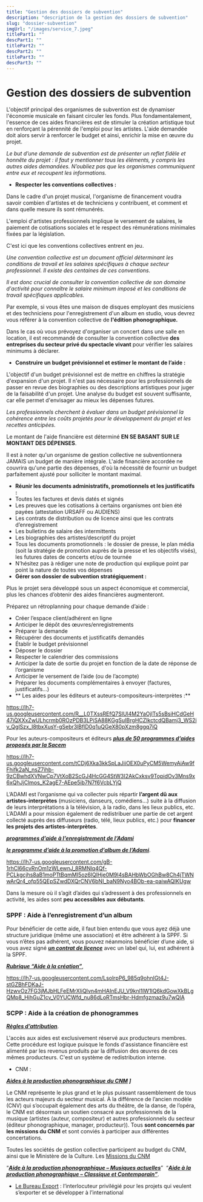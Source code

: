 ```yaml
---
title: "Gestion des dossiers de subvention"
description: "description de la gestion des dossiers de subvention"
slug: "dossier-subvention"
imgUrl: "/images/service_7.jpeg"
titlePart1: ""
descPart1: ""
titlePart2: ""
descPart2: ""
titlePart3: ""
descPart3: ""
---
```


# Gestion des dossiers de subvention

L'objectif principal des organismes de subvention est de dynamiser l'économie musicale en faisant circuler les fonds. Plus fondamentalement, l'essence de ces aides financières est de stimuler la création artistique tout en renforçant la pérennité de l'emploi pour les artistes. L'aide demandée doit alors servir à renforcer le budget et ainsi, enrichir la mise en œuvre du projet.

_Le but d’une demande de subvention est de présenter un reflet fidèle et honnête du projet : il faut y mentionner tous les éléments, y compris les autres aides demandées. N’oubliez pas que les organismes communiquent entre eux et recoupent les informations._

- **Respecter les conventions collectives :**

Dans le cadre d'un projet musical, l'organisme de financement voudra savoir combien d'artistes et de techniciens y contribuent, et comment et dans quelle mesure ils sont rémunérés.

L'emploi d'artistes professionnels implique le versement de salaires, le paiement de cotisations sociales et le respect des rémunérations minimales fixées par la législation.

C'est ici que les conventions collectives entrent en jeu.

_Une convention collective est un document officiel déterminant les conditions de travail et les salaires spécifiques à chaque secteur professionnel. Il existe des centaines de ces conventions._

_Il est donc crucial de consulter la convention collective de son domaine d'activité pour connaître le salaire minimum imposé et les conditions de travail spécifiques applicables._

Par exemple, si vous êtes une maison de disques employant des musiciens et des techniciens pour l'enregistrement d'un album en studio, vous devrez vous référer à la convention collective de **l'édition phonographique.**

Dans le cas où vous prévoyez d'organiser un concert dans une salle en location, il est recommandé de consulter la convention collective **des entreprises du secteur privé du spectacle vivant** pour vérifier les salaires minimums à déclarer.

- **Construire un budget prévisionnel et estimer le montant de l’aide :**

L'objectif d'un budget prévisionnel est de mettre en chiffres la stratégie d'expansion d'un projet. Il n'est pas nécessaire pour les professionnels de passer en revue des biographies ou des descriptions artistiques pour juger de la faisabilité d'un projet. Une analyse du budget est souvent suffisante, car elle permet d'envisager au mieux les dépenses futures.

_Les professionnels cherchent à évaluer dans un budget prévisionnel la cohérence entre les coûts projetés pour le développement du projet et les recettes anticipées._

Le montant de l'aide financière est déterminé **EN SE BASANT SUR LE MONTANT DES DÉPENSES**.

Il est à noter qu'un organisme de gestion collective ne subventionnera JAMAIS un budget de manière intégrale. L'aide financière accordée ne couvrira qu'une partie des dépenses, d'où la nécessité de fournir un budget parfaitement ajusté pour solliciter le montant maximal.

- **Réunir les documents administratifs, promotionnels et les justificatifs :**
- Toutes les factures et devis datés et signés
- Les preuves que les cotisations à certains organismes ont bien été payées (attestation URSAFF ou AUDIENS)
- Les contrats de distribution ou de licence ainsi que les contrats d’enregistrement
- Les bulletins de salaire des intermittents
- Les biographies des artistes/descriptif du projet
- Tous les documents promotionnels : le dossier de presse, le plan média (soit la stratégie de promotion auprès de la presse et les objectifs visés), les futures dates de concerts et/ou de tournée
- N’hésitez pas à rédiger une note de production qui explique point par point la nature de toutes vos dépenses
- **Gérer son dossier de subvention stratégiquement :**

Plus le projet sera développé sous un aspect économique et commercial, plus les chances d’obtenir des aides financières augmenteront.

Préparez un rétroplanning pour chaque demande d’aide :

- Créer l’espace client/adhérent en ligne
- Anticiper le dépôt des œuvres/enregistrements
- Préparer la demande
- Récupérer des documents et justificatifs demandés
- Établir le budget prévisionnel
- Déposer le dossier
- Respecter le calendrier des commissions
- Anticiper la date de sortie du projet en fonction de la date de réponse de l’organisme
- Anticiper le versement de l’aide (ou de l’acompte)
- Préparer les documents complémentaires à envoyer (factures, justificatifs…)
- ** Les aides pour les éditeurs et auteurs-compositeurs-interprètes :**

https://lh7-us.googleusercontent.com/R__L0TXssREfQ7SlUl4M2YaOjlTs5sBsiHCdGeH47iQXXxZwULhcrmb0ROzPDB3LPiSA88KGgSuIBrgHCZIkctcdQBamj3_WS2iv_QglSzx_I8tbxXusY-gSebr3lBflD0q1uQGeX80pXzm8ggq7iQ

Pour les auteurs-compositeurs et éditeurs **_[plus de 50 programmes d’aides proposés par la Sacem](https://aide-aux-projets.sacem.fr/nos-programmes-aide)_**

https://lh7-us.googleusercontent.com/tCDj6Xka3kkSpLaJiiOEX0uPyCM5WemyAiAw9fFhifk2aN_nsZ7ihb-9zCBwhdXVNwCp7VtXoB2ScGJ4HcGG4StW3I2AkCxksv9TopidOv3Mns9x6xQhJjClmos_K2agE7-AEpe5ib7N7f6VcbLYjQ

L’ADAMI est l’organisme qui va collecter puis répartir **l’argent dû aux artistes-interprètes** (musiciens, danseurs, comédiens…) suite à la diffusion de leurs interprétations à la télévision, à la radio, dans les lieux publics, etc. L’ADAMI a pour mission également de redistribuer une partie de cet argent collecté auprès des diffuseurs (radio, télé, lieux publics, etc.) pour **financer les projets des artistes-interprètes**.

**_[programmes d’aide à l’enregistrement de l’Adami](https://www.adami.fr/que-fait-ladami-pour-moi/cherche-financement-projet-artistique/projet-enregistrement-promotion/)_**

**_[le programme d’aide à la promotion d’album de l’Adami](https://www.adami.fr/que-fait-ladami-pour-moi/cherche-financement-projet-artistique/cherche-financement-promouvoir-enregistrement/)_**.

https://lh7-us.googleusercontent.com/gB-1rhCl66cvRnOm1zWLewnJ_8RMNlq4Qf-PCLkgcjhs8aB1moPTtBqmMI5oz6IQlHje0M9l4sBAHbWbOGhBw8Ch4jTWNwArQr4_ofp55QEpSZwdDXQrCNV6bNI_baN9Nyo4BOb-ea-paiwAQIKUgw

Dans la mesure où il s’agit d’aides qui s’adressent à des professionnels en activité, les aides sont **peu accessibles aux débutants**.

### **SPPF : Aide à l’enregistrement d’un album**

Pour bénéficier de cette aide, il faut bien entendu que vous ayez déjà une structure juridique (même une association) et être adhérent à la SPPF. Si vous n’êtes pas adhérent, vous pouvez néanmoins bénéficier d’une aide, si vous avez signé **_[un contrat de licence](https://a-contretemps.com/contrats-musique-contrat-licence-exclusive/)_** avec un label qui, lui, est adhérent à la SPPF.

**_[Rubrique “Aide à la création”](https://www.sppf.com/subventions/creation-production/)_**,

https://lh7-us.googleusercontent.com/LsolrpP6_985q9ohnIGt4J-stGZBhFDKaJ-HzwvOz7FG3jMJbHLFeEMrXliQIvn4mHAInEJU_V9knl1lW1IQ6kdGowXkBLgQMp8_HihGuZ1cv_V0YUCWfd_nu86dLoRTmsHbr-Hdmfgzmaz9u7wQlA

### **SCPP : Aide à la création de phonogrammes**

**_[Règles d’attribution](https://www.scpp.fr/SCPP/Home/AIDES/R%E8glesdattributiondesaides/tabid/144/Default.aspx#ancre2)_**.

L'accès aux aides est exclusivement réservé aux producteurs membres. Cette procédure est logique puisque le fonds d'assistance financière est alimenté par les revenus produits par la diffusion des œuvres de ces mêmes producteurs. C'est un système de redistribution interne.

- CNM :

**_[Aides à la production phonographique du CNM](https://cnm.fr/aides/musique-enregistree/production-phonographique/) ]_**

Le CNM représente le plus grand et le plus puissant rassemblement de tous les acteurs majeurs du secteur musical. À la différence de l’ancien modèle (CNV) qui s’occupait également des arts du théâtre, de la danse, de l’opéra, le CNM est désormais un soutien consacré aux professionnels de la musique (artistes (auteur, compositeur) et autres professionnels du secteur (éditeur phonographique, manager, producteur)). Tous **sont concernés par les missions du CNM** et sont conviés à participer aux différentes concertations.

Toutes les sociétés de gestion collective participent au budget du CNM, ainsi que le Ministère de la Culture. Les [Missions du CNM](https://cnm.fr/qui-sommes-nous/les-missions-du-cnm/)

“**_[Aide à la production phonographique – Musiques actuelles](https://cnm.fr/aides/musique-enregistree/production-phonographique/musiques-actuelles/)_**”  “**_[Aide à la production phonographique – Classique et Contemporain”](https://cnm.fr/aides/musique-enregistree/production-phonographique/classique-et-contemporain/)_**.

- [Le Bureau Export](https://www.lebureauexport.fr/) : l’interlocuteur privilégié pour les projets qui veulent s’exporter et se développer à l’international
